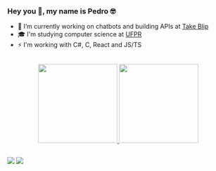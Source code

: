 ### Hey you 👋, my name is Pedro 🤓
- 🔭 I’m currently working on chatbots and building APIs at [Take Blip](https://github.com/takenet)
- 🎓 I'm studying computer science at [UFPR](https://web.inf.ufpr.br/dinf/)
- ⚡ I'm working with C#, C, React and JS/TS

##

<div align="center">
  <a href="https://github.com/pmartinsesa">
  <img height="180em" src="https://github-readme-stats.vercel.app/api?username=pmartinsesa&show_icons=true&theme=dark&include_all_commits=true&count_private=true"/>
  <img height="180em" src="https://github-readme-stats.vercel.app/api/top-langs/?username=pmartinsesa&layout=compact&langs_count=7&theme=dark"/>
</div>
  
  ##
  
<div> 
  <a href = "mailto:pmartinsesa@gmail.com"><img src="https://img.shields.io/badge/-Gmail-%23333?style=for-the-badge&logo=gmail&logoColor=white" target="_blank"></a>
  <a href="https://www.linkedin.com/in/pedro-martins-e-s%C3%A1-254986212" target="_blank"><img src="https://img.shields.io/badge/-LinkedIn-%230077B5?style=for-the-badge&logo=linkedin&logoColor=white" target="_blank"></a> 
  
</div>
